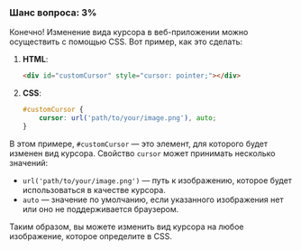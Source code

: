 ### Шанс вопроса: 3%

Конечно! Изменение вида курсора в веб-приложении можно осуществить с помощью CSS. Вот пример, как это сделать:

1. **HTML**:
   ```html
   <div id="customCursor" style="cursor: pointer;"></div>
   ```

2. **CSS**:
   ```css
   #customCursor {
       cursor: url('path/to/your/image.png'), auto;
   }
   ```

В этом примере, `#customCursor` — это элемент, для которого будет изменен вид курсора. Свойство `cursor` может принимать несколько значений:
- `url('path/to/your/image.png')` — путь к изображению, которое будет использоваться в качестве курсора.
- `auto` — значение по умолчанию, если указанного изображения нет или оно не поддерживается браузером.

Таким образом, вы можете изменить вид курсора на любое изображение, которое определите в CSS.